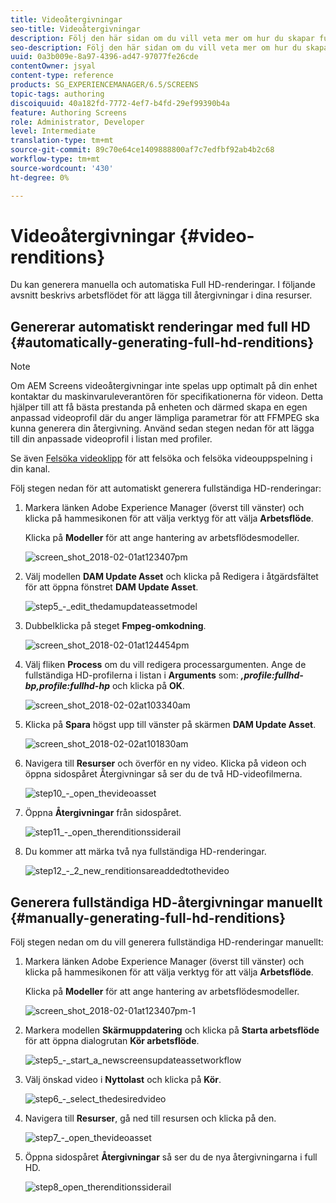 ```yaml
---
title: Videoåtergivningar
seo-title: Videoåtergivningar
description: Följ den här sidan om du vill veta mer om hur du skapar fullständiga HD-renderingar för ditt skärmsprojekt.
seo-description: Följ den här sidan om du vill veta mer om hur du skapar fullständiga HD-renderingar för ditt skärmsprojekt.
uuid: 0a3b009e-8a97-4396-ad47-97077fe26cde
contentOwner: jsyal
content-type: reference
products: SG_EXPERIENCEMANAGER/6.5/SCREENS
topic-tags: authoring
discoiquuid: 40a182fd-7772-4ef7-b4fd-29ef99390b4a
feature: Authoring Screens
role: Administrator, Developer
level: Intermediate
translation-type: tm+mt
source-git-commit: 89c70e64ce1409888800af7c7edfbf92ab4b2c68
workflow-type: tm+mt
source-wordcount: '430'
ht-degree: 0%

---
```



# Videoåtergivningar {#video-renditions}

Du kan generera manuella och automatiska Full HD-renderingar. I följande avsnitt beskrivs arbetsflödet för att lägga till återgivningar i dina resurser.

## Genererar automatiskt renderingar med full HD {#automatically-generating-full-hd-renditions}

>[!NOTE]
>
>Om AEM Screens videoåtergivningar inte spelas upp optimalt på din enhet kontaktar du maskinvaruleverantören för specifikationerna för videon. Detta hjälper till att få bästa prestanda på enheten och därmed skapa en egen anpassad videoprofil där du anger lämpliga parametrar för att FFMPEG ska kunna generera din återgivning. Använd sedan stegen nedan för att lägga till din anpassade videoprofil i listan med profiler.
>
>Se även [Felsöka videoklipp](troubleshoot-videos.md) för att felsöka och felsöka videouppspelning i din kanal.

Följ stegen nedan för att automatiskt generera fullständiga HD-renderingar:

1. Markera länken Adobe Experience Manager (överst till vänster) och klicka på hammesikonen för att välja verktyg för att välja **Arbetsflöde**.

   Klicka på **Modeller** för att ange hantering av arbetsflödesmodeller.

   ![screen_shot_2018-02-01at123407pm](assets/screen_shot_2018-02-01at123407pm.png)

1. Välj modellen **DAM Update Asset** och klicka på Redigera i åtgärdsfältet för att öppna fönstret **DAM Update Asset**.

   ![step5_-_edit_thedamupdateassetmodel](assets/step5_-_edit_thedamupdateassetmodel.png)

1. Dubbelklicka på steget **Fmpeg-omkodning**.

   ![screen_shot_2018-02-01at124454pm](assets/screen_shot_2018-02-01at124454pm.png)

1. Välj fliken **Process** om du vill redigera processargumenten. Ange de fullständiga HD-profilerna i listan i **Arguments** som: ***,profile:fullhd-bp,profile:fullhd-hp*** och klicka på **OK**.

   ![screen_shot_2018-02-02at103340am](assets/screen_shot_2018-02-02at103340am.png)

1. Klicka på **Spara** högst upp till vänster på skärmen **DAM Update Asset**.

   ![screen_shot_2018-02-02at101830am](assets/screen_shot_2018-02-02at101830am.png)

1. Navigera till **Resurser** och överför en ny video. Klicka på videon och öppna sidospåret Återgivningar så ser du de två HD-videofilmerna.

   ![step10_-_open_thevideoasset](assets/step10_-_open_thevideoasset.png)

1. Öppna **Återgivningar** från sidospåret.

   ![step11_-_open_therenditionssiderail](assets/step11_-_open_therenditionssiderail.png)

1. Du kommer att märka två nya fullständiga HD-renderingar.

   ![step12_-_2_new_renditionsareaddedtothevideo](assets/step12_-_2_new_renditionsareaddedtothevideo.png)

## Generera fullständiga HD-återgivningar manuellt {#manually-generating-full-hd-renditions}

Följ stegen nedan om du vill generera fullständiga HD-renderingar manuellt:

1. Markera länken Adobe Experience Manager (överst till vänster) och klicka på hammesikonen för att välja verktyg för att välja **Arbetsflöde**.

   Klicka på **Modeller** för att ange hantering av arbetsflödesmodeller.

   ![screen_shot_2018-02-01at123407pm-1](assets/screen_shot_2018-02-01at123407pm-1.png)

1. Markera modellen **Skärmuppdatering** och klicka på **Starta arbetsflöde** för att öppna dialogrutan **Kör arbetsflöde**.

   ![step5_-_start_a_newscreensupdateassetworkflow](assets/step5_-_start_a_newscreensupdateassetworkflow.png)

1. Välj önskad video i **Nyttolast** och klicka på **Kör**.

   ![step6_-_select_thedesiredvideo](assets/step6_-_select_thedesiredvideo.png)

1. Navigera till **Resurser**, gå ned till resursen och klicka på den.

   ![step7_-_open_thevideoasset](assets/step7_-_open_thevideoasset.png)

1. Öppna sidospåret **Återgivningar** så ser du de nya återgivningarna i full HD.

   ![step8_open_therenditionssiderail](assets/step8_-_open_therenditionssiderail.png)

